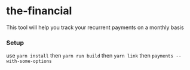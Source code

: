 # the-financial
This tool will help you track your recurrent payments on a monthly basis

### Setup

use `yarn install`
then `yarn run build`
then `yarn link`
then `payments --with-some-options`
